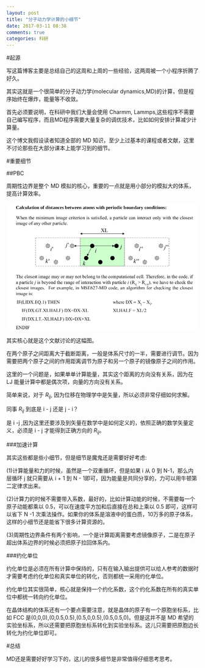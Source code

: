 ```yaml
---
layout: post
title: "分子动力学计算的小细节"
date: 2017-03-11 08:38
comments: true
categories: 科研
---
```

#起源

写这篇博客主要是总结自己的这周和上周的一些经验，这两周被一个小程序折腾了好久。

其实这就是一个很简单的分子动力学(molecular dynamics,MD)的计算，但是程序始终在爆炸，能量等不收敛。

<!--more-->

首先必须要说明，在科研中我们大量会使用 Charmm, Lammps,这些程序不需要自己编写程序，而且MD程序需要大量复杂的调优技术，比如如何安排计算减少计算量。

这个博文我假设读者知道全部的 MD 知识，至少上过基本的课程或者文献，这里不讨论那些在大部分课本上能学习到的细节。

#重要细节

##PBC

周期性边界是整个 MD 模拟的核心，重要的一点就是用小部分的模拟大的体系，提高计算效率。

![tu1](/images/md/1.png)

其实核心就是这个文献讨论的这幅图。

在两个原子之间距离大于截断距离，一般是体系尺寸的一半，需要进行调节。因为需要把两个原子之间的作用距离调节为原子和另一个原子的镜像原子之间的作用。

这里的一个问题是，如果单单计算能量，其实这个距离的方向没有关系，因为在 LJ 能量计算中都是偶次项，向量的方向没有关系。

简单来说，对于 $R_{ij}$, 因为位移在物理学中是矢量，所以必须非常仔细如何求解。

同事 $R_{ij}$ 到底是 i - j 还是 j - i？

是 i -j ,因为这里还要涉及到矢量在数学中是如何定义的，依照正确的数学矢量定义，必须是 i - j 才能得到正确方向的 $R_{ij}$。

###加速计算

其实这些都是些小细节，但是细节是魔鬼还是需要好好考虑:

(1)计算能量和力的时候，虽然是一个双重循环，但是如果 i 从 0 到 N-1，那么内层循环 j 就只需要从 i + 1 到 N - 1即可，因为能量是共同分享的，力可以用牛顿第二定律求出来。

(2)计算力的时候不需要带入系数，最好的，比如计算动能的时候，不需要每一个原子动能都乘以 0.5，可以在速度平方加和后直接在总和上乘以 0.5 即可，这样可以省下 N -1 次乘法操作。如果你的体系是溶液中的蛋白质，10万多的原子体系，这样的小细节还是能省下很多计算资源的。

(3)周期性边界条件有两个影响，一个是计算距离需要考虑镜像原子，二是在原子超出体系边界的时候必须把原子拉回体系内。



###约化单位

约化单位是必须在所有计算中保持的，只有在输入输出提供可以给人参考的数据时才需要考虑约化单位和真实单位的转化，否则都统一采用约化单位。

约化单位其实很简单，核心就是保持一个约化系数，这个约化系数在所有的真实单位中都统一转向约化单位。

在晶体结构的体系还有一个要点需要注意，就是晶体的原子有一个原胞坐标系，比如 FCC 是(0,0,0),(0,0.5,0.5),(0.5,0,0.5),(0.5,0.5,0)。但是这并不是 MD 希望的实验坐标系，所以还需要把原胞坐标系转化到实验坐标系。这儿只需要把原胞边长转化为约化单位即可。

#总结

MD还是需要好好学习下的，这儿的很多细节是非常值得仔细思考思考。


